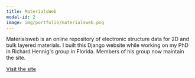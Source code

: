 ```yaml
---
title: MaterialsWeb
modal-id: 2
image: img/portfolio/materialsweb.png
---
```

Materialsweb is an online repository of electronic structure data for 2D and bulk layered materials. I built this Django website while working on my PhD in Richard Hennig's group in Florida. Members of his group now maintain the site.

<a href="https://materialsweb.org">Visit the site</a>